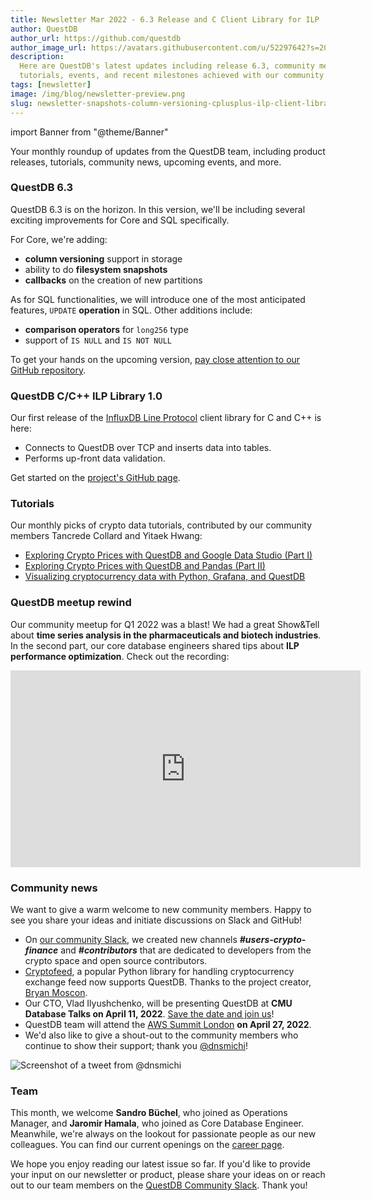 ```yaml
---
title: Newsletter Mar 2022 - 6.3 Release and C Client Library for ILP
author: QuestDB
author_url: https://github.com/questdb
author_image_url: https://avatars.githubusercontent.com/u/52297642?s=200&v=4
description:
  Here are QuestDB's latest updates including release 6.3, community meetup,
  tutorials, events, and recent milestones achieved with our community
tags: [newsletter]
image: /img/blog/newsletter-preview.png
slug: newsletter-snapshots-column-versioning-cplusplus-ilp-client-library
---
```


import Banner from "@theme/Banner"

<Banner
  alt="Image of QuestDB logo"
  src="/img/blog/newsletter.png"
  width={692}
  height={200}
/>

Your monthly roundup of updates from the QuestDB team, including product
releases, tutorials, community news, upcoming events, and more.

### QuestDB 6.3

QuestDB 6.3 is on the horizon. In this version, we'll be including several
exciting improvements for Core and SQL specifically.

For Core, we're adding:

- **column versioning** support in storage
- ability to do **filesystem snapshots**
- **callbacks** on the creation of new partitions

As for SQL functionalities, we will introduce one of the most anticipated
features, `UPDATE` **operation** in SQL. Other additions include:

- **comparison operators** for `long256` type
- support of `IS NULL` and `IS NOT NULL`

To get your hands on the upcoming version, <a
href="https://github.com/questdb/questdb" rel="nofollow noopener noreferrer"
target="\_blank">pay close attention to our GitHub repository</a>.

### QuestDB C/C++ ILP Library 1.0

Our first release of the
[InfluxDB Line Protocol](/docs/reference/api/ilp/overview/) client library for C
and C++ is here:

- Connects to QuestDB over TCP and inserts data into tables.
- Performs up-front data validation.

Get started on the
[project's GitHub page](https://github.com/questdb/c-questdb-client).

### Tutorials

Our monthly picks of crypto data tutorials, contributed by our community members
Tancrede Collard and Yitaek Hwang:

- [Exploring Crypto Prices with QuestDB and Google Data Studio (Part I)](/blog/2022/02/10/questdb-google-data-studio/)
- [Exploring Crypto Prices with QuestDB and Pandas (Part II)](/blog/2022/03/08/questdb-crypto-pandas/)
- [Visualizing cryptocurrency data with Python, Grafana, and QuestDB](/blog/2022/03/15/cryptocurrency-grafana-questdb/)

### QuestDB meetup rewind

Our community meetup for Q1 2022 was a blast! We had a great Show&Tell about
**time series analysis in the pharmaceuticals and biotech industries**. In the
second part, our core database engineers shared tips about **ILP performance
optimization**. Check out the recording:

<iframe
  width="560"
  height="315"
  src="https://www.youtube.com/embed/KACcvfsy21Q"
  title="YouTube video player"
  frameborder="0"
  allow="accelerometer; autoplay; clipboard-write; encrypted-media; gyroscope; picture-in-picture; web-share"
  allowfullscreen
></iframe>

### Community news

We want to give a warm welcome to new community members. Happy to see you share
your ideas and initiate discussions on Slack and GitHub!

- On [our community Slack](https://slack.questdb.io/), we created new channels
  **_#users-crypto-finance_** and **_#contributors_** that are dedicated to
  developers from the crypto space and open source contributors.
- [Cryptofeed](https://github.com/bmoscon/cryptofeed), a popular Python library
  for handling cryptocurrency exchange feed now supports QuestDB. Thanks to the
  project creator, [Bryan Moscon](https://github.com/bmoscon).
- Our CTO, Vlad Ilyushchenko, will be presenting QuestDB at **CMU Database Talks
  on April 11, 2022**.
  [Save the date and join us](https://db.cs.cmu.edu/events/vaccination-2022-questdb-fast-open-source-time-series-database-vlad-ilyushchenko/)!
- QuestDB team will attend the
  [AWS Summit London](https://aws.amazon.com/events/summits/london/) **on April
  27, 2022**.
- We'd also like to give a shout-out to the community members who continue to
  show their support; thank you
  [@dnsmichi](https://twitter.com/dnsmichi/status/1506013283492548609)!

![Screenshot of a tweet from @dnsmichi](/img/blog/2022-04-05/tweet.png)

### Team

This month, we welcome **Sandro Büchel**, who joined as Operations Manager, and
**Jaromir Hamala**, who joined as Core Database Engineer. Meanwhile, we're
always on the lookout for passionate people as our new colleagues. You can find
our current openings on the [career page](https://questdb.io/careers/).

We hope you enjoy reading our latest issue so far. If you'd like to provide your
input on our newsletter or product, please share your ideas on or reach out to
our team members on the [QuestDB Community Slack]({@slackUrl@}). Thank you!
